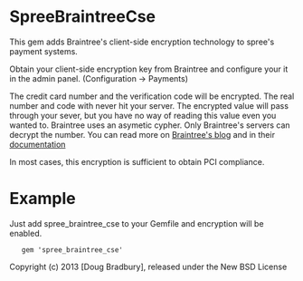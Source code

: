 SpreeBraintreeCse
=================

This gem adds Braintree's client-side encryption technology
to spree's payment systems.

Obtain your client-side encryption key from Braintree
and configure your it in the admin panel. (Configuration -> Payments)

The credit card number and the verification code will be encrypted.
The real number and code with never hit your server. The encrypted
value will pass through your sever, but you have no way of reading
this value even you wanted to. Braintree uses an asymetic cypher.
Only Braintree's servers can decrypt the number. You can read more
on [Braintree's blog][1] and in their [documentation][2]

In most cases, this encryption is sufficient to obtain PCI compliance.

Example
=======

Just add spree_braintree_cse to your Gemfile and encryption will be enabled.

       gem 'spree_braintree_cse'


Copyright (c) 2013 [Doug Bradbury], released under the New BSD License

[1]: https://www.braintreepayments.com/braintrust/client-side-encryption
[2]: https://www.braintreepayments.com/docs/javascript/overview/client_side_encryption

